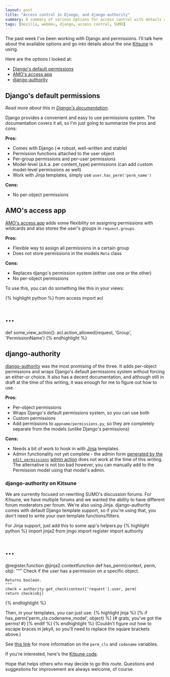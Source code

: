 ```yaml
--- 
layout: post
title: "Access control in Django, and django-authority"
summary: A summary of various options for access control with details about django-authority for per-object permissions.
tags: [mozilla, webdev, django, access control, SUMO]
---
```


The past week I've been working with Django and permissions. I'll talk here about the available options and go into details about the one [Kitsune](https://wiki.mozilla.org/Support/Kitsune) is using.

Here are the options I looked at:

* [Django's default permissions](#djangos_default_permissions)
* [AMO's access app](#amos_access_app)
* [django-authority](#djangoauthority)


## Django's default permissions
_Read more about this in [Django's documentation](http://docs.djangoproject.com/en/dev/topics/auth/)._

Django provides a convenient and easy to use permissions system. The documentation covers it all, so I'm just going to summarize the pros and cons:

__Pros:__

* Comes with Django (=> robust, well-written and stable)
* Permission functions attached to the user object
* Per-group permissions and per-user permissions
* Model-level (a.k.a. per content_type) permissions (can add custom model-level permissions as well)
* Work with Jinja templates, simply use `user.has_perm('perm_name')`

__Cons:__

* No per-object permissions


## AMO's access app

[AMO's access app](http://github.com/davedash/zamboni/blob/master/docs/topics/acl.rst) adds some flexibility on assigning permissions with wildcards and also stores the user's groups in `request.groups`.

__Pros:__

* Flexible way to assign all permissions in a certain group
* Does not store permissions in the models `Meta` class

__Cons:__

* Replaces django's permission system (either use one or the other)
* No per-object permissions

To use this, you can do something like this in your views:

{% highlight python %}
from access import acl

# ...

def some_view_action():
    acl.action_allowed(request, 'Group', 'PermissionName')
{% endhighlight %}


## django-authority

[django-authority](http://packages.python.org/django-authority/) was the most promising of the three. It adds per-object permissions and wraps Django's default permissions system without forcing an either-or choice. It also has a decent documentation, and although still in draft at the time of this writing, it was enough for me to figure out how to use.

__Pros:__

* Per-object permissions
* Wraps Django's default permissions system, so you can use both
* Custom permissions
* Add permissions to `appname/permissions.py`, so they are completely separate from the models (unlike Django's permissions)

__Cons:__

* Needs a bit of work to hook in with [Jinja](http://jinja.pocoo.org/2/documentation) templates
* Admin functionality not yet complete - the admin form [generated by the `edit_permissions`](http://packages.python.org/django-authority/handling_admin.html) [admin action](http://docs.djangoproject.com/en/dev/ref/contrib/admin/actions/) does not work at the time of this writing. The alternative is not too bad however, you can manually add to the Permission model using that model's admin.

### django-authority on Kitsune

We are currently focused on rewriting SUMO's discussion forums. For Kitsune, we have multiple forums and we wanted the ability to have different forum moderators per forum. We're also using Jinja. django-authority comes with default Django template support, so if you're using that, you don't need to write your own template functions/filters.

For Jinja support, just add this to some app's helpers.py
{% highlight python %}
import jinja2
from jingo import register
import authority

# ...

@register.function
@jinja2.contextfunction
def has_perm(context, perm, obj):
    """
    Check if the user has a permission on a specific object.

    Returns boolean.
    """
    check = authority.get_check(context['request'].user, perm)
    return check(obj)
{% endhighlight %}

Then, in your templates, you can just use: 
{% highlight jinja %}
[% if has_perm('perm_cls.codename_model', object) %]
  {# grats, you've got the perms! #}
[% endif %]
{% endhighlight %}
(Couldn't figure out how to escape braces in jekyll, so you'll need to replace the square brackets above.)

See [this link](http://packages.python.org/django-authority/create_per_object_permission.html) for more information on the `perm_cls` and `codename` variables.

If you're interested, here's the [Kitsune code](http://github.com/pcraciunoiu/kitsune/commit/f2f256b5e70ef3c89cda95dde29823ae48e057bb).

Hope that helps others who may decide to go this route. Questions and suggestions for improvement are always welcome, of course.
